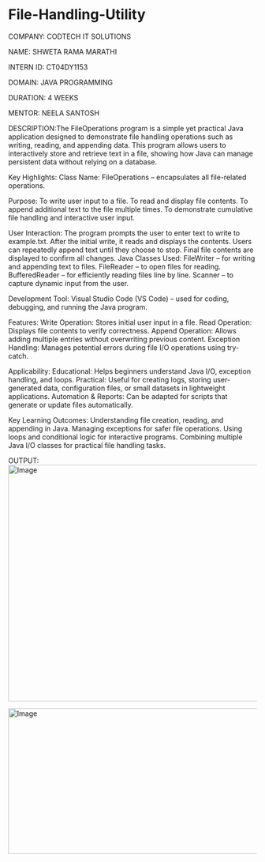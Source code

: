 # File-Handling-Utility
COMPANY: CODTECH IT SOLUTIONS

NAME: SHWETA RAMA MARATHI

INTERN ID: CT04DY1153

DOMAIN: JAVA PROGRAMMING

DURATION: 4 WEEKS

MENTOR: NEELA SANTOSH

DESCRIPTION:The FileOperations program is a simple yet practical Java application designed to demonstrate file handling operations such as writing, reading, and appending data. This program allows users to interactively store and retrieve text in a file, showing how Java can manage persistent data without relying on a database.

Key Highlights:
Class Name: FileOperations – encapsulates all file-related operations.

Purpose:
To write user input to a file.
To read and display file contents.
To append additional text to the file multiple times.
To demonstrate cumulative file handling and interactive user input.

User Interaction:
The program prompts the user to enter text to write to example.txt.
After the initial write, it reads and displays the contents.
Users can repeatedly append text until they choose to stop.
Final file contents are displayed to confirm all changes.
Java Classes Used:
FileWriter – for writing and appending text to files.
FileReader – to open files for reading.
BufferedReader – for efficiently reading files line by line.
Scanner – to capture dynamic input from the user.

Development Tool:
Visual Studio Code (VS Code) – used for coding, debugging, and running the Java program.

Features:
Write Operation: Stores initial user input in a file.
Read Operation: Displays file contents to verify correctness.
Append Operation: Allows adding multiple entries without overwriting previous content.
Exception Handling: Manages potential errors during file I/O operations using try-catch.

Applicability:
Educational: Helps beginners understand Java I/O, exception handling, and loops.
Practical: Useful for creating logs, storing user-generated data, configuration files, or small datasets in lightweight applications.
Automation & Reports: Can be adapted for scripts that generate or update files automatically.

Key Learning Outcomes:
Understanding file creation, reading, and appending in Java.
Managing exceptions for safer file operations.
Using loops and conditional logic for interactive programs.
Combining multiple Java I/O classes for practical file handling tasks.

OUTPUT:
<img width="839" height="479" alt="Image" src="https://github.com/user-attachments/assets/81a63e88-1b78-4860-bef4-258337ef336c" />

<img width="1008" height="295" alt="Image" src="https://github.com/user-attachments/assets/07bf4d65-9f19-42e5-807c-584fa07f42c1" />
